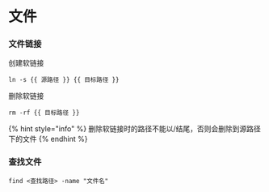 # 文件

### 文件链接

创建软链接

```text
ln -s {{ 源路径 }} {{ 目标路径 }}
```

删除软链接

```text
rm -rf {{ 目标路径 }}
```

{% hint style="info" %}
删除软链接时的路径不能以/结尾，否则会删除到源路径下的文件
{% endhint %}

### 查找文件

```text
find <查找路径> -name "文件名"
```

